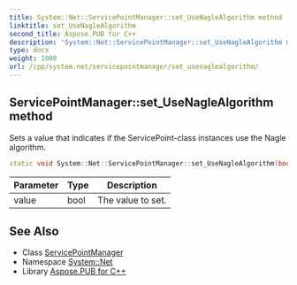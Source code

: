 ```yaml
---
title: System::Net::ServicePointManager::set_UseNagleAlgorithm method
linktitle: set_UseNagleAlgorithm
second_title: Aspose.PUB for C++
description: 'System::Net::ServicePointManager::set_UseNagleAlgorithm method. Sets a value that indicates if the ServicePoint-class instances use the Nagle algorithm in C++.'
type: docs
weight: 1000
url: /cpp/system.net/servicepointmanager/set_usenaglealgorithm/
---
```

## ServicePointManager::set_UseNagleAlgorithm method


Sets a value that indicates if the ServicePoint-class instances use the Nagle algorithm.

```cpp
static void System::Net::ServicePointManager::set_UseNagleAlgorithm(bool value)
```


| Parameter | Type | Description |
| --- | --- | --- |
| value | bool | The value to set. |

## See Also

* Class [ServicePointManager](../)
* Namespace [System::Net](../../)
* Library [Aspose.PUB for C++](../../../)
